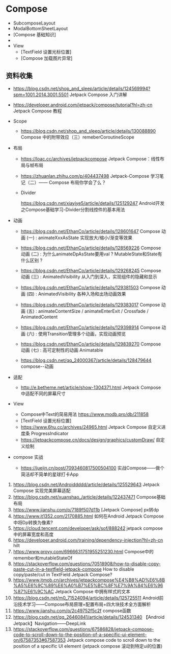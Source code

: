 # Compose



* SubcomposeLayout
* ModalBottomSheetLayout
* [Compose 基础知识]
* 
* View
  * [TextField 设置光标位置]
  * [Compose 加载图片异常]



## 资料收集

* https://blog.csdn.net/shop_and_sleep/article/details/124569994?spm=1001.2014.3001.5501 Jetpack Compose 入门详解

* https://developer.android.com/jetpack/compose/tutorial?hl=zh-cn Jetpack Compose 教程

* Scope

  * https://blog.csdn.net/shop_and_sleep/article/details/130088890 Compose 中的附带效应（三）remeberCoroutineScope

* 布局

  * https://loac.cc/archives/jetpackcompose Jetpack Compose：线性布局与帧布局

  * https://zhuanlan.zhihu.com/p/404437498 Jetpack-Compose 学习笔记（二）—— Compose 布局你学会了么？

  * Divider

    https://blog.csdn.net/xiayiye5/article/details/125129247 Android开发之Compose基础学习-Divider分割线控件的基本用法

* 动画

  * https://blog.csdn.net/EthanCo/article/details/128601647 Compose 动画 (一) : animateXxxAsState 实现放大/缩小/渐变等效果

  * https://blog.csdn.net/EthanCo/article/details/128569226 Compose 动画 (二) : 为什么animateDpAsState要用val ? MutableState和State有什么区别 ?

  * https://blog.csdn.net/EthanCo/article/details/129268245 Compose 动画 (三) : AnimatedVisibility 从入门到深入，实现组件的隐藏和显示

  * https://blog.csdn.net/EthanCo/article/details/129381503 Compose 动画 (四) : AnimatedVisibility 各种入场和出场动画效果

  * https://blog.csdn.net/EthanCo/article/details/129383017 Compose 动画 (五) : animateContentSize / animateEnterExit / Crossfade / AnimatedContent

  * https://blog.csdn.net/EthanCo/article/details/129398914 Compose 动画 (六) : 使用Transition管理多个动画，实现动画预览

  * https://blog.csdn.net/EthanCo/article/details/129839270 Compose 动画 (七) : 高可定制性的动画 Animatable

  * https://blog.csdn.net/qq_24000367/article/details/128479644 compose--动画

* 适配

  * http://e.betheme.net/article/show-1304371.html Jetpack Compose 中适配不同的屏幕尺寸

* View

  * Compose中Text的简易用法 https://www.modb.pro/db/211858
  * [TextField 设置光标位置]
  * https://www.6hu.cc/archives/24965.html Jetpack Compose 自定义进度条 ProgressIndicator
  * https://jetpackcompose.cn/docs/design/graphics/customDraw/ 自定义绘制

* compose 实战

  * https://juejin.cn/post/7093460817500504100 实战Compose——做个简洁却不简单的星球打卡App

1. https://blog.csdn.net/Androiddddd/article/details/125529643 Jetpack Compose 实现完美屏幕适配
2. https://blog.csdn.net/xuanshao_/article/details/122437471 Compose基础布局
3. https://www.jianshu.com/p/7189f507d11b [Jetpack Compose] px转dp
4. https://www.it1352.com/2170885.html 如何在Android Jetpack Compose中将Dp转换为像素?
5. https://cloud.tencent.com/developer/ask/sof/888242 jetpack compose中的屏幕宽度和高度
6. https://developer.android.com/training/dependency-injection?hl=zh-cn hilt
7. https://www.proyy.com/6966631751955251230.html Compose中的remember和mutableStateOf
8. https://stackoverflow.com/questions/70518908/how-to-disable-copy-paste-cut-in-a-textfield-jetpack-compose How to disable copy/paste/cut in TextField Jetpack Compose?
9. https://www.itmob.cn/archives/jetpackcompose%E4%B8%AD%E6%8B%A5%E6%9C%89%E6%A0%B7%E5%BC%8F%E7%9A%84%E6%96%87%E6%9C%AC Jetpack Compose 中拥有样式的文本
10. https://blog.csdn.net/m0_71524094/article/details/125725511 Android前沿技术学习——Compose布局原理+配置布局+四大块技术全方面解析
11. https://www.jianshu.com/p/2c49752f5c2f compose函数
12. https://blog.csdn.net/qq_26460841/article/details/124531340 【Android Jetpack】Navigation——DeepLink
13. https://stackoverflow.com/questions/67586828/jetpack-compose-code-to-scroll-down-to-the-position-of-a-specific-ui-element-on/67587353#67587353  Jetpack compose code to scroll down to the position of a specific UI element (jetpack compose 滚动到特定ui的位置)
